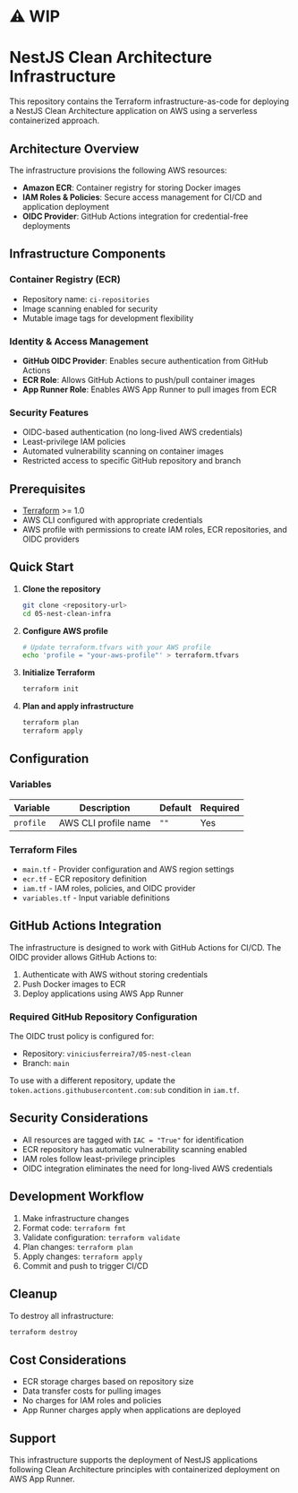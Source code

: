 # ⚠️ WIP

# NestJS Clean Architecture Infrastructure

This repository contains the Terraform infrastructure-as-code for deploying a NestJS Clean Architecture application on AWS using a serverless containerized approach.

## Architecture Overview

The infrastructure provisions the following AWS resources:

- **Amazon ECR**: Container registry for storing Docker images
- **IAM Roles & Policies**: Secure access management for CI/CD and application deployment
- **OIDC Provider**: GitHub Actions integration for credential-free deployments

## Infrastructure Components

### Container Registry (ECR)
- Repository name: `ci-repositories`
- Image scanning enabled for security
- Mutable image tags for development flexibility

### Identity & Access Management
- **GitHub OIDC Provider**: Enables secure authentication from GitHub Actions
- **ECR Role**: Allows GitHub Actions to push/pull container images
- **App Runner Role**: Enables AWS App Runner to pull images from ECR

### Security Features
- OIDC-based authentication (no long-lived AWS credentials)
- Least-privilege IAM policies
- Automated vulnerability scanning on container images
- Restricted access to specific GitHub repository and branch

## Prerequisites

- [Terraform](https://www.terraform.io/downloads.html) >= 1.0
- AWS CLI configured with appropriate credentials
- AWS profile with permissions to create IAM roles, ECR repositories, and OIDC providers

## Quick Start

1. **Clone the repository**
   ```bash
   git clone <repository-url>
   cd 05-nest-clean-infra
   ```

2. **Configure AWS profile**
   ```bash
   # Update terraform.tfvars with your AWS profile
   echo 'profile = "your-aws-profile"' > terraform.tfvars
   ```

3. **Initialize Terraform**
   ```bash
   terraform init
   ```

4. **Plan and apply infrastructure**
   ```bash
   terraform plan
   terraform apply
   ```

## Configuration

### Variables

| Variable | Description | Default | Required |
|----------|-------------|---------|----------|
| `profile` | AWS CLI profile name | `""` | Yes |

### Terraform Files

- `main.tf` - Provider configuration and AWS region settings
- `ecr.tf` - ECR repository definition
- `iam.tf` - IAM roles, policies, and OIDC provider
- `variables.tf` - Input variable definitions

## GitHub Actions Integration

The infrastructure is designed to work with GitHub Actions for CI/CD. The OIDC provider allows GitHub Actions to:

1. Authenticate with AWS without storing credentials
2. Push Docker images to ECR
3. Deploy applications using AWS App Runner

### Required GitHub Repository Configuration

The OIDC trust policy is configured for:
- Repository: `viniciusferreira7/05-nest-clean`
- Branch: `main`

To use with a different repository, update the `token.actions.githubusercontent.com:sub` condition in `iam.tf`.

## Security Considerations

- All resources are tagged with `IAC = "True"` for identification
- ECR repository has automatic vulnerability scanning enabled
- IAM roles follow least-privilege principles
- OIDC integration eliminates the need for long-lived AWS credentials

## Development Workflow

1. Make infrastructure changes
2. Format code: `terraform fmt`
3. Validate configuration: `terraform validate`
4. Plan changes: `terraform plan`
5. Apply changes: `terraform apply`
6. Commit and push to trigger CI/CD

## Cleanup

To destroy all infrastructure:

```bash
terraform destroy
```

## Cost Considerations

- ECR storage charges based on repository size
- Data transfer costs for pulling images
- No charges for IAM roles and policies
- App Runner charges apply when applications are deployed

## Support

This infrastructure supports the deployment of NestJS applications following Clean Architecture principles with containerized deployment on AWS App Runner.